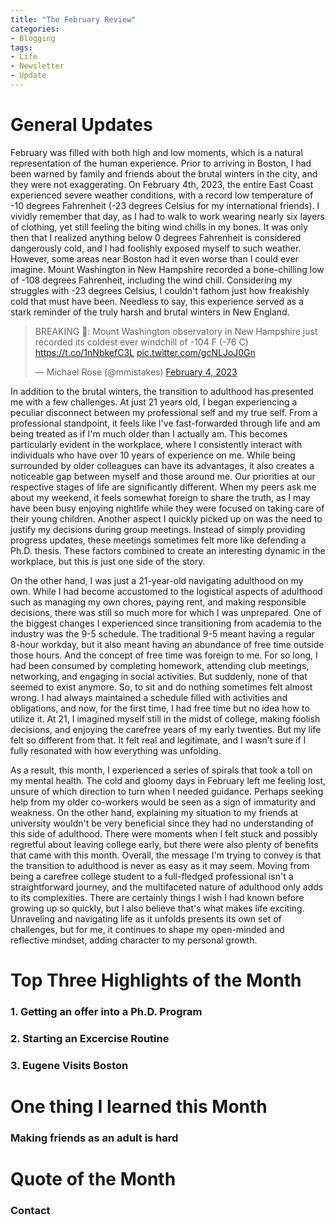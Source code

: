 ```yaml
---
title: "The February Review"
categories:
- Blogging
tags:
- Life
- Newsletter
- Update
---
```


# General Updates

February was filled with both high and low moments, which is a natural representation of the human experience. Prior to arriving in Boston, I had been warned by family and friends about the brutal winters in the city, and they were not exaggerating. On February 4th, 2023, the entire East Coast experienced severe weather conditions, with a record low temperature of -10 degrees Fahrenheit (-23 degrees Celsius for my international friends). I vividly remember that day, as I had to walk to work wearing nearly six layers of clothing, yet still feeling the biting wind chills in my bones. It was only then that I realized anything below 0 degrees Fahrenheit is considered dangerously cold, and I had foolishly exposed myself to such weather. However, some areas near Boston had it even worse than I could ever imagine. Mount Washington in New Hampshire recorded a bone-chilling low of -108 degrees Fahrenheit, including the wind chill. Considering my struggles with -23 degrees Celsius, I couldn't fathom just how freakishly cold that must have been. Needless to say, this experience served as a stark reminder of the truly harsh and brutal winters in New England.

<blockquote class="twitter-tweet" data-lang="en"><p lang="en" dir="ltr">BREAKING 🚨: Mount Washington observatory in New Hampshire just recorded its coldest ever windchill of -104 F (-76 C) <a href="https://t.co/1nNbkefC3L">https://t.co/1nNbkefC3L</a> <a href="https://t.co/gcNLJoJ0Gn">pic.twitter.com/gcNLJoJ0Gn</a></p>&mdash; Michael Rose (@mmistakes) <a href="https://twitter.com/latestinspace/status/1621881616078356481?lang=en">February 4, 2023</a></blockquote>
<script async src="//platform.twitter.com/widgets.js" charset="utf-8"></script>

In addition to the brutal winters, the transition to adulthood has presented me with a few challenges. At just 21 years old, I began experiencing a peculiar disconnect between my professional self and my true self. From a professional standpoint, it feels like I've fast-forwarded through life and am being treated as if I'm much older than I actually am. This becomes particularly evident in the workplace, where I consistently interact with individuals who have over 10 years of experience on me. While being surrounded by older colleagues can have its advantages, it also creates a noticeable gap between myself and those around me. Our priorities at our respective stages of life are significantly different. When my peers ask me about my weekend, it feels somewhat foreign to share the truth, as I may have been busy enjoying nightlife while they were focused on taking care of their young children. Another aspect I quickly picked up on was the need to justify my decisions during group meetings. Instead of simply providing progress updates, these meetings sometimes felt more like defending a Ph.D. thesis. These factors combined to create an interesting dynamic in the workplace, but this is just one side of the story.

On the other hand, I was just a 21-year-old navigating adulthood on my own. While I had become accustomed to the logistical aspects of adulthood such as managing my own chores, paying rent, and making responsible decisions, there was still so much more for which I was unprepared. One of the biggest changes I experienced since transitioning from academia to the industry was the 9-5 schedule. The traditional 9-5 meant having a regular 8-hour workday, but it also meant having an abundance of free time outside those hours. And the concept of free time was foreign to me. For so long, I had been consumed by completing homework, attending club meetings, networking, and engaging in social activities. But suddenly, none of that seemed to exist anymore. So, to sit and do nothing sometimes felt almost wrong. I had always maintained a schedule filled with activities and obligations, and now, for the first time, I had free time but no idea how to utilize it. At 21, I imagined myself still in the midst of college, making foolish decisions, and enjoying the carefree years of my early twenties. But my life felt so different from that. It felt real and legitimate, and I wasn't sure if I fully resonated with how everything was unfolding.

As a result, this month, I experienced a series of spirals that took a toll on my mental health. The cold and gloomy days in February left me feeling lost, unsure of which direction to turn when I needed guidance. Perhaps seeking help from my older co-workers would be seen as a sign of immaturity and weakness. On the other hand, explaining my situation to my friends at university wouldn't be very beneficial since they had no understanding of this side of adulthood. There were moments when I felt stuck and possibly regretful about leaving college early, but there were also plenty of benefits that came with this month. Overall, the message I'm trying to convey is that the transition to adulthood is never as easy as it may seem. Moving from being a carefree college student to a full-fledged professional isn't a straightforward journey, and the multifaceted nature of adulthood only adds to its complexities. There are certainly things I wish I had known before growing up so quickly, but I also believe that's what makes life exciting. Unraveling and navigating life as it unfolds presents its own set of challenges, but for me, it continues to shape my open-minded and reflective mindset, adding character to my personal growth.

# Top Three Highlights of the Month

### 1. Getting an offer into a Ph.D. Program

### 2. Starting an Excercise Routine

### 3. Eugene Visits Boston


# One thing I learned this Month

### Making friends as an adult is hard



# Quote of the Month


### Contact
